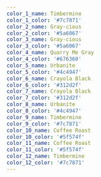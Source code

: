 ```yaml
---
color_1_name: Timbermine
color_1_color: '#7c7871'
color_2_name: Gray-cious
color_2_color: '#5a6067'
color_3_name: Gray-cious
color_3_color: '#5a6067'
color_4_name: Quarry Me Gray
color_4_color: '#676360'
color_5_name: Urbanite
color_5_color: '#4c4947'
color_6_name: Crayola Black
color_6_color: '#312d2f'
color_7_name: Crayola Black
color_7_color: '#312d2f'
color_8_name: Urbanite
color_8_color: '#4c4947'
color_9_name: Timbermine
color_9_color: '#7c7871'
color_10_name: Coffee Roast
color_10_color: '#5f574f'
color_11_name: Coffee Roast
color_11_color: '#5f574f'
color_12_name: Timbermine
color_12_color: '#7c7871'
---
```

